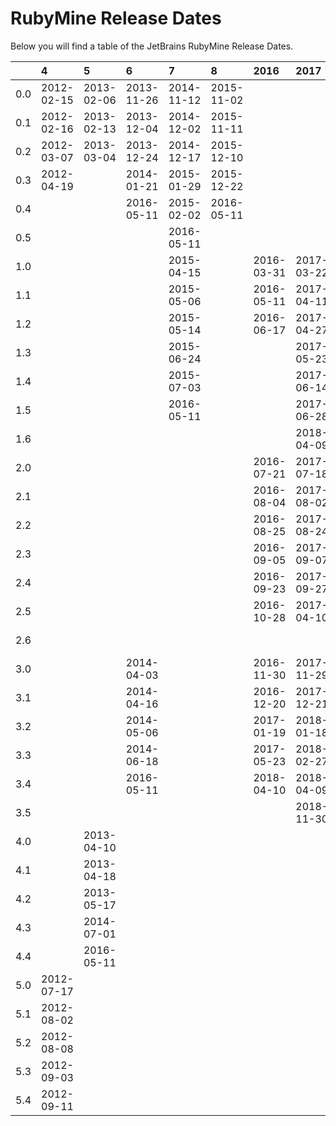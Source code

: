# RubyMine Release Dates
Below you will find a table of the JetBrains RubyMine Release Dates.

|     | 4          | 5          | 6          | 7          | 8          | 2016       | 2017       | 2018       | 2019       | 2020       | 2021       |
|----:|:-----------|:-----------|:-----------|:-----------|:-----------|:-----------|:-----------|:-----------|:-----------|:-----------|:-----------|
| 0.0 | 2012-02-15 | 2013-02-06 | 2013-11-26 | 2014-11-12 | 2015-11-02 |            |            |            |            |            |            |
| 0.1 | 2012-02-16 | 2013-02-13 | 2013-12-04 | 2014-12-02 | 2015-11-11 |            |            |            |            |            |            |
| 0.2 | 2012-03-07 | 2013-03-04 | 2013-12-24 | 2014-12-17 | 2015-12-10 |            |            |            |            |            |            |
| 0.3 | 2012-04-19 |            | 2014-01-21 | 2015-01-29 | 2015-12-22 |            |            |            |            |            |            |
| 0.4 |            |            | 2016-05-11 | 2015-02-02 | 2016-05-11 |            |            |            |            |            |            |
| 0.5 |            |            |            | 2016-05-11 |            |            |            |            |            |            |            |
| 1.0 |            |            |            | 2015-04-15 |            | 2016-03-31 | 2017-03-22 | 2018-04-04 | 2019-04-04 | 2020-04-14 | 2021-04-07 |
| 1.1 |            |            |            | 2015-05-06 |            | 2016-05-11 | 2017-04-11 | 2018-04-12 | 2019-04-24 | 2020-04-30 | 2021-04-30 |
| 1.2 |            |            |            | 2015-05-14 |            | 2016-06-17 | 2017-04-27 | 2018-05-04 | 2019-05-22 | 2020-06-03 | 2021-06-02 |
| 1.3 |            |            |            | 2015-06-24 |            |            | 2017-05-23 | 2018-05-18 | 2019-07-16 | 2020-07-10 | 2021-07-05 |
| 1.4 |            |            |            | 2015-07-03 |            |            | 2017-06-14 | 2018-06-29 | 2019-08-02 | 2020-07-22 |            |
| 1.5 |            |            |            | 2016-05-11 |            |            | 2017-06-28 | 2018-08-01 | 2019-04-27 |            |            |
| 1.6 |            |            |            |            |            |            | 2018-04-09 | 2018-11-30 |            |            |            |
| 2.0 |            |            |            |            |            | 2016-07-21 | 2017-07-18 | 2018-07-26 | 2019-07-29 | 2020-07-29 | 2021-07-27 |
| 2.1 |            |            |            |            |            | 2016-08-04 | 2017-08-02 | 2018-08-10 | 2019-08-21 | 2020-08-27 | 2021-08-26 |
| 2.2 |            |            |            |            |            | 2016-08-25 | 2017-08-24 | 2018-08-29 | 2019-09-09 | 2020-09-16 | 2021-09-17 |
| 2.3 |            |            |            |            |            | 2016-09-05 | 2017-09-07 | 2018-09-25 | 2019-09-25 | 2020-10-09 | 2021-10-15 |
| 2.4 |            |            |            |            |            | 2016-09-23 | 2017-09-27 | 2018-10-17 | 2019-10-29 | 2020-11-26 | 2021-12-23 |
| 2.5 |            |            |            |            |            | 2016-10-28 | 2017-04-10 | 2018-11-19 |            |            |            |
| 2.6 |            |            |            |            |            |            |            | 2018-12-06 |            |            |            |
| 3.0 |            |            | 2014-04-03 |            |            | 2016-11-30 | 2017-11-29 | 2018-11-22 | 2019-11-28 | 2020-12-01 | 2021-11-30 |
| 3.1 |            |            | 2014-04-16 |            |            | 2016-12-20 | 2017-12-21 | 2018-12-12 | 2019-12-19 | 2020-12-30 | 2021-12-29 |
| 3.2 |            |            | 2014-05-06 |            |            | 2017-01-19 | 2018-01-18 | 2018-12-26 | 2020-01-23 | 2021-01-28 | 2022-01-28 |
| 3.3 |            |            | 2014-06-18 |            |            | 2017-05-23 | 2018-02-27 | 2019-01-17 | 2020-02-13 | 2021-03-18 |            |
| 3.4 |            |            | 2016-05-11 |            |            | 2018-04-10 | 2018-04-09 | 2019-02-12 | 2020-03-20 | 2021-04-29 |            |
| 3.5 |            |            |            |            |            |            | 2018-11-30 | 2019-02-27 | 2020-05-08 |            |            |
| 4.0 |            | 2013-04-10 |            |            |            |            |            |            |            |            |            |
| 4.1 |            | 2013-04-18 |            |            |            |            |            |            |            |            |            |
| 4.2 |            | 2013-05-17 |            |            |            |            |            |            |            |            |            |
| 4.3 |            | 2014-07-01 |            |            |            |            |            |            |            |            |            |
| 4.4 |            | 2016-05-11 |            |            |            |            |            |            |            |            |            |
| 5.0 | 2012-07-17 |            |            |            |            |            |            |            |            |            |            |
| 5.1 | 2012-08-02 |            |            |            |            |            |            |            |            |            |            |
| 5.2 | 2012-08-08 |            |            |            |            |            |            |            |            |            |            |
| 5.3 | 2012-09-03 |            |            |            |            |            |            |            |            |            |            |
| 5.4 | 2012-09-11 |            |            |            |            |            |            |            |            |            |            |